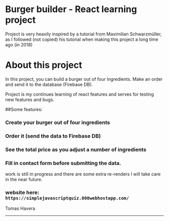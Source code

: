 # Burger builder - React learning project
 
 Project is very heavily inspired by a tutorial from Maximilian Schwarzmüller, as I followed (not copied) his tutorial when making this project a long time ago (in 2018)

# About this project

In this project, you can build a burger out of four ingredients. Make an order and send it to the database (Firebase DB). 

Project is my continues learning of react features and serves for testing new features and bugs.

##Some features:

### Create your burger out of four ingredients

### Order it (send the data to Firebase DB)

### See the total price as you adjust a number of ingredients

### Fill in contact form before submitting the data.

 work is still in progress and there are some extra re-renders I will take care in the near future.

### website here: `https://simplejavascriptquiz.000webhostapp.com/`



Tomas Havera
**********************************

